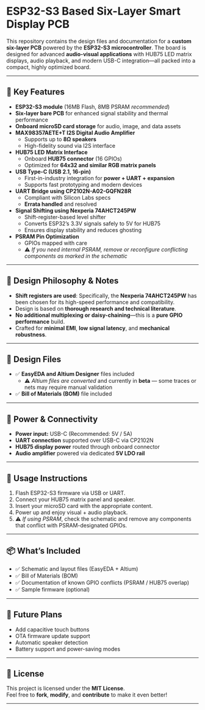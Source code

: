 # ESP32-S3 Based Six-Layer Smart Display PCB

This repository contains the design files and documentation for a **custom six-layer PCB** powered by the **ESP32-S3 microcontroller**. The board is designed for advanced **audio-visual applications** with HUB75 LED matrix displays, audio playback, and modern USB-C integration—all packed into a compact, highly optimized board.

---

## 🔧 Key Features

- **ESP32-S3 module** (16MB Flash, 8MB PSRAM *recommended*)
- **Six-layer bare PCB** for enhanced signal stability and thermal performance
- **Onboard microSD card storage** for audio, image, and data assets
- **MAX98357AETE+T I2S Digital Audio Amplifier**
  - Supports up to **8Ω speakers**
  - High-fidelity sound via I2S interface
- **HUB75 LED Matrix Interface**
  - Onboard **HUB75 connector** (16 GPIOs)
  - Optimized for **64x32 and similar RGB matrix panels**
- **USB Type-C (USB 2.1, 16-pin)**
  - First-in-industry integration for **power + UART + expansion**
  - Supports fast prototyping and modern devices
- **UART Bridge using CP2102N-A02-GQFN28R**
  - Compliant with Silicon Labs specs
  - **Errata handled** and resolved
- **Signal Shifting using Nexperia 74AHCT245PW**
  - Shift-register-based level shifter
  - Converts ESP32’s 3.3V signals safely to 5V for HUB75
  - Ensures display stability and reduces ghosting
- **PSRAM Pin Optimization**
  - GPIOs mapped with care
  - ⚠️ *If you need internal PSRAM, remove or reconfigure conflicting components as marked in the schematic*

---

## 🧠 Design Philosophy & Notes

- **Shift registers are used**: Specifically, the **Nexperia 74AHCT245PW** has been chosen for its high-speed performance and compatibility.
- Design is based on **thorough research and technical literature**.
- **No additional multiplexing or daisy-chaining**—this is a **pure GPIO performance** build.
- Crafted for **minimal EMI**, **low signal latency**, and **mechanical robustness**.

---

## 📁 Design Files

- ✅ **EasyEDA and Altium Designer** files included
  - ⚠️ *Altium files are converted* and currently in **beta** — some traces or nets may require manual validation
- ✅ **Bill of Materials (BOM)** file included

---

## 🔌 Power & Connectivity

- **Power input:** USB-C (Recommended: 5V / 5A)
- **UART connection** supported over USB-C via CP2102N
- **HUB75 display power** routed through onboard connector
- **Audio amplifier** powered via dedicated **5V LDO rail**

---

## 🚀 Usage Instructions

1. Flash ESP32-S3 firmware via USB or UART.
2. Connect your HUB75 matrix panel and speaker.
3. Insert your microSD card with the appropriate content.
4. Power up and enjoy visual + audio playback.
5. ⚠️ *If using PSRAM*, check the schematic and remove any components that conflict with PSRAM-designated GPIOs.

---

## 📦 What’s Included

- ✅ Schematic and layout files (EasyEDA + Altium)
- ✅ Bill of Materials (BOM)
- ✅ Documentation of known GPIO conflicts (PSRAM / HUB75 overlap)
- ✅ Sample firmware (optional)

---

## 🔮 Future Plans

- Add capacitive touch buttons
- OTA firmware update support
- Automatic speaker detection
- Battery support and power-saving modes

---

## 📜 License

This project is licensed under the **MIT License**.  
Feel free to **fork**, **modify**, and **contribute** to make it even better!

---

